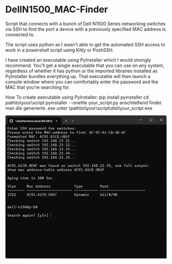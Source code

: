 # DellN1500_MAC-Finder
Script that connects with a bunch of Dell N1500 Series networking switches via SSH to find the port a device with a previously specified MAC address is connected to.

The script uses python as I wasn't able to get the automated SSH access to work in a powershell script using Kitty or PoshSSH.

I have created an executable using PyInstaller which I would strongly recommend. You'll get a single executable that you can use on any system, regardless of whether it has python or the imported libraries installed as PyInstaller bundles everything up. 
That executable will then launch a console window where you can comfortably enter the password and the MAC that you're searching for.

How To create executable using PyInstaller:
    pip install pyinstaller
	cd path\to\your\script
	pyinstaller --onefile your_script.py
	anschließend findet man die generierte .exe unter \path\to\your\script\dist\your_script.exe


![Demo showing the executable generated from the script using PyInstaller](https://github.com/Splintix98/DellN1500_MAC-Finder/blob/main/Demo.png)
